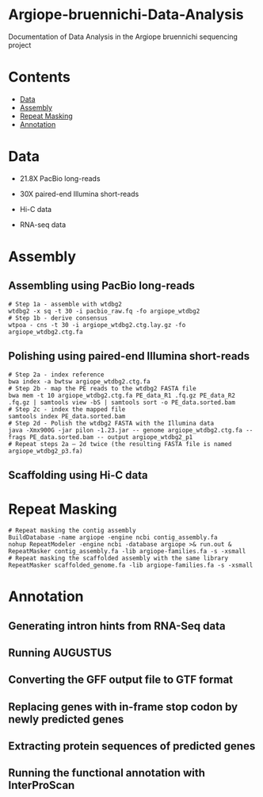 # Argiope-bruennichi-Data-Analysis
Documentation of Data Analysis in the Argiope bruennichi sequencing project

# Contents

- [Data](#data)
- [Assembly](#assembly)
- [Repeat Masking](#repeat-masking)
- [Annotation](#annotation)

# Data

- 21.8X PacBio long-reads

- 30X paired-end Illumina short-reads

- Hi-C data

- RNA-seq data


# Assembly

## Assembling using PacBio long-reads

```
# Step 1a - assemble with wtdbg2
wtdbg2 -x sq -t 30 -i pacbio_raw.fq -fo argiope_wtdbg2
# Step 1b - derive consensus
wtpoa - cns -t 30 -i argiope_wtdbg2.ctg.lay.gz -fo argiope_wtdbg2.ctg.fa
```

## Polishing using paired-end Illumina short-reads

```
# Step 2a - index reference
bwa index -a bwtsw argiope_wtdbg2.ctg.fa
# Step 2b - map the PE reads to the wtdbg2 FASTA file
bwa mem -t 10 argiope_wtdbg2.ctg.fa PE_data_R1 .fq.gz PE_data_R2 .fq.gz | samtools view -bS | samtools sort -o PE_data.sorted.bam
# Step 2c - index the mapped file
samtools index PE_data.sorted.bam
# Step 2d - Polish the wtdbg2 FASTA with the Illumina data
java -Xmx900G -jar pilon -1.23.jar -- genome argiope_wtdbg2.ctg.fa --frags PE_data.sorted.bam -- output argiope_wtdbg2_p1
# Repeat steps 2a – 2d twice (the resulting FASTA file is named argiope_wtdbg2_p3.fa)
```

## Scaffolding using Hi-C data


# Repeat Masking

```
# Repeat masking the contig assembly
BuildDatabase -name argiope -engine ncbi contig_assembly.fa
nohup RepeatModeler -engine ncbi -database argiope >& run.out &
RepeatMasker contig_assembly.fa -lib argiope-families.fa -s -xsmall
# Repeat masking the scaffolded assembly with the same library
RepeatMasker scaffolded_genome.fa -lib argiope-families.fa -s -xsmall
```

# Annotation

## Generating intron hints from RNA-Seq data


## Running AUGUSTUS


## Converting the GFF output file to GTF format


## Replacing genes with in-frame stop codon by newly predicted genes


## Extracting protein sequences of predicted genes


## Running the functional annotation with InterProScan

